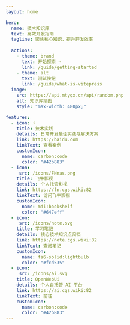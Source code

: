 ```yaml
---
layout: home

hero:
  name: 技术知识库
  text: 高效开发指南
  tagline: 聚焦核心知识，提升开发效率
  
  actions:
    - theme: brand
      text: 开始探索 →
      link: /guide/getting-started
    - theme: alt
      text: 测试按钮
      link: /guide/what-is-vitepress
  image:
    src: https://api.mtyqx.cn/api/random.php
    alt: 知识库插图
    style: "max-width: 480px;"

features:
  - icon: ⚡
    title: 技术实践
    details: 日常开发最佳实践与解决方案
    link: https://baidu.com
    linkText: 查看案例
    customIcon: 
      name: carbon:code
      color: "#42b883"
  - icon: 
     src: /icons/FNnas.png
    title: 飞牛影视
    details: 个人托管影视
    link: https://fn.cgs.wiki:82
    linkText: 访问飞牛影视
    customIcon: 
      name: mdi:bookshelf
      color: "#647eff"
  - icon: 
     src: /icons/note.svg
    title: 学习笔记
    details: 核心技术知识点归档
    link: https://note.cgs.wiki:82
    linkText: 查阅笔记
    customIcon: 
      name: fa6-solid:lightbulb
      color: "#fcd535"
  - icon: 
     src: /icons/ai.svg
    title: OpenWebUi
    details: 个人自托管 AI 平台
    link: https://ai.cgs.wiki:82
    linkText: 前往
    customIcon: 
      name: carbon:code
      color: "#42b883"
---
```


<style>
/* 自定义卡片效果 */
/* 渐变文字效果 */
.clip-text {
  background: linear-gradient(
    120deg,
    #42d392 25%, 
    #647eff
  );
  -webkit-background-clip: text;
  background-clip: text;
  -webkit-text-fill-color: transparent;
  font-size: 3.5rem;
  font-weight: 600;
  letter-spacing: -0.02em;
  line-height: 1.2;
  margin-bottom: 0.5em;
}

/* 响应式图片容器 */
@media (min-width: 960px) {
  .VPImage {
    filter: drop-shadow(0 12px 24px rgba(0,0,0,0.08));
    transition: filter 0.3s ease;
  }
  
  .VPImage:hover {
    filter: drop-shadow(0 16px 32px rgba(0,0,0,0.12));
  }
}

@media (max-width: 960px) {
  .clip-text {
    font-size: 2.5rem;
  }
  
  .VPImage {
    display: none;
  }
}

/* 布局调整 */
.VPHero {
  position: relative;
  padding-top: 96px !important;
  padding-bottom: 96px !important;
}

.VPHero.has-image .container {
  display: flex;
  justify-content: space-between;
  align-items: center;
  gap: 64px;
}

.VPHero .main {
  flex: 1;
  max-width: 592px;
}

.VPHero .image-container {
  flex: 1;
  max-width: 480px;
}

</style>
<script setup>
import { ref, onMounted } from 'vue'

onMounted(() => {
  // 动态应用渐变文字
  const heroTitle = document.querySelector('.VPHomeHero .name')
  if (heroTitle) {
    heroTitle.innerHTML = `<span class="clip-text">${heroTitle.textContent}</span>`
  }
})
</script>